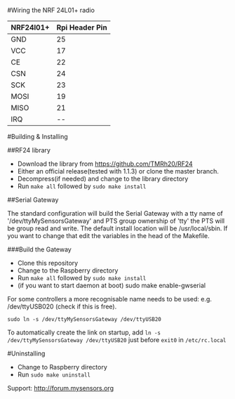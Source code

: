 #Wiring the NRF	24L01+ radio

|NRF24l01+|Rpi Header Pin|
|---|---|
|GND|25|
|VCC|17|
|CE|22|
|CSN|24|
|SCK|23|
|MOSI|19|
|MISO|21|
|IRQ|--|

#Building & Installing

##RF24 library
* Download the library from https://github.com/TMRh20/RF24
 * Either an official release(tested with 1.1.3) or clone the master branch.
* Decompress(if needed) and change to the library directory
* Run `make all` followed by `sudo make install`

##Serial Gateway

The standard configuration will build the Serial Gateway with a tty name of
'/dev/ttyMySensorsGateway' and PTS group ownership of 'tty' the PTS will be group read
and write. The default install location will be /usr/local/sbin. If you want to change
that edit the variables in the head of the Makefile.

###Build the Gateway
* Clone this repository
* Change to the Raspberry directory
* Run `make all` followed by `sudo make install`
* (if you want to start daemon at boot) sudo make enable-gwserial

For some controllers a more recognisable name needs to be used: e.g. /dev/ttyUSB020 (check if this is free).

`sudo ln -s /dev/ttyMySensorsGateway /dev/ttyUSB20`

To automatically create the link on startup, add `ln -s /dev/ttyMySensorsGateway /dev/ttyUSB20` just before `exit0` in `/etc/rc.local`

#Uninstalling

* Change to Raspberry directory
* Run `sudo make uninstall`

Support: http://forum.mysensors.org
